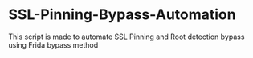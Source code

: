 # SSL-Pinning-Bypass-Automation
This script is made to automate SSL Pinning and Root detection bypass using Frida bypass method
